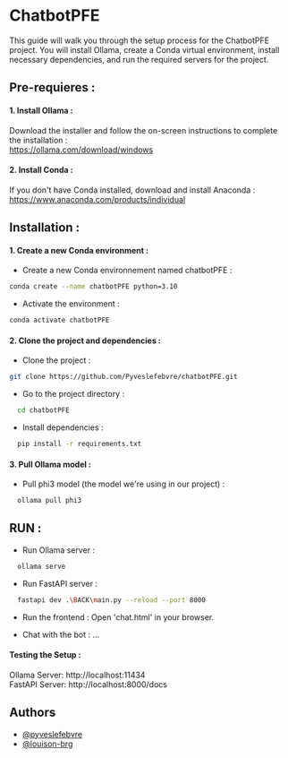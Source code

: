
# ChatbotPFE

This guide will walk you through the setup process for the ChatbotPFE project.
You will install Ollama, create a Conda virtual environment, install necessary dependencies, 
and run the required servers for the project.

## Pre-requieres :

#### 1. Install Ollama :
Download the installer and follow the on-screen instructions to complete the installation :  
https://ollama.com/download/windows

#### 2. Install Conda :
If you don't have Conda installed, download and install Anaconda : https://www.anaconda.com/products/individual 

## Installation :

#### 1. Create a new Conda environment :
- Create a new Conda environnement named chatbotPFE :
```bash
conda create --name chatbotPFE python=3.10
```
- Activate the environment :
```bash
conda activate chatbotPFE
```

#### 2. Clone the project and dependencies :
- Clone the project :
```bash
git clone https://github.com/Pyveslefebvre/chatbotPFE.git
```   
- Go to the project directory :
```bash
  cd chatbotPFE
```
- Install dependencies :
```bash
  pip install -r requirements.txt
```

#### 3. Pull Ollama model :
- Pull phi3 model (the model we're using in our project) :
```bash
  ollama pull phi3
```

## RUN :

- Run Ollama server :
```bash
  ollama serve
```
- Run FastAPI server :
```bash
  fastapi dev .\BACK\main.py --reload --port 8000
```
- Run the frontend :
Open 'chat.html' in your browser.  

- Chat with the bot :
...

#### Testing the Setup :
Ollama Server: http://localhost:11434  
FastAPI Server: http://localhost:8000/docs
## Authors

- [@pyveslefebvre](https://www.github.com/pyveslefebvre)
- [@louison-brg](https://www.github.com/louison-brg)

